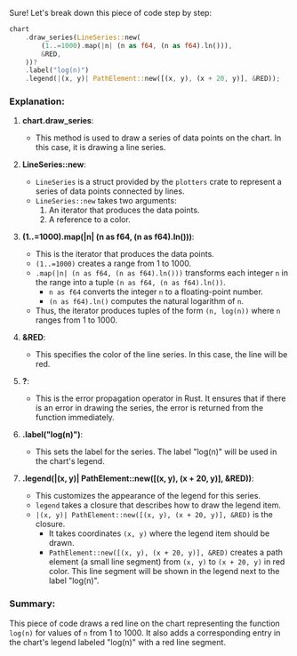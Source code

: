 Sure! Let's break down this piece of code step by step:

```rust
chart
    .draw_series(LineSeries::new(
        (1..=1000).map(|n| (n as f64, (n as f64).ln())),
        &RED,
    ))?
    .label("log(n)")
    .legend(|(x, y)| PathElement::new([(x, y), (x + 20, y)], &RED));
```

### Explanation:

1. **chart.draw_series**:
   - This method is used to draw a series of data points on the chart. In this case, it is drawing a line series.

2. **LineSeries::new**:
   - `LineSeries` is a struct provided by the `plotters` crate to represent a series of data points connected by lines.
   - `LineSeries::new` takes two arguments:
     1. An iterator that produces the data points.
     2. A reference to a color.

3. **(1..=1000).map(|n| (n as f64, (n as f64).ln()))**:
   - This is the iterator that produces the data points.
   - `(1..=1000)` creates a range from 1 to 1000.
   - `.map(|n| (n as f64, (n as f64).ln()))` transforms each integer `n` in the range into a tuple `(n as f64, (n as f64).ln())`.
     - `n as f64` converts the integer `n` to a floating-point number.
     - `(n as f64).ln()` computes the natural logarithm of `n`.
   - Thus, the iterator produces tuples of the form `(n, log(n))` where `n` ranges from 1 to 1000.

4. **&RED**:
   - This specifies the color of the line series. In this case, the line will be red.

5. **?**:
   - This is the error propagation operator in Rust. It ensures that if there is an error in drawing the series, the error is returned from the function immediately.

6. **.label("log(n)")**:
   - This sets the label for the series. The label "log(n)" will be used in the chart's legend.

7. **.legend(|(x, y)| PathElement::new([(x, y), (x + 20, y)], &RED))**:
   - This customizes the appearance of the legend for this series.
   - `legend` takes a closure that describes how to draw the legend item.
   - `|(x, y)| PathElement::new([(x, y), (x + 20, y)], &RED)` is the closure.
     - It takes coordinates `(x, y)` where the legend item should be drawn.
     - `PathElement::new([(x, y), (x + 20, y)], &RED)` creates a path element (a small line segment) from `(x, y)` to `(x + 20, y)` in red color. This line segment will be shown in the legend next to the label "log(n)".

### Summary:
This piece of code draws a red line on the chart representing the function `log(n)` for values of `n` from 1 to 1000. It also adds a corresponding entry in the chart's legend labeled "log(n)" with a red line segment.

